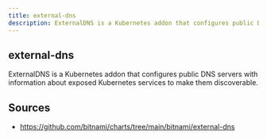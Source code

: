 ```yaml
---
title: external-dns
description: ExternalDNS is a Kubernetes addon that configures public DNS servers with information about exposed Kubernetes services to make them discoverable.
---
```


## external-dns

ExternalDNS is a Kubernetes addon that configures public DNS servers with information about exposed Kubernetes services to make them discoverable.

## Sources

- https://github.com/bitnami/charts/tree/main/bitnami/external-dns

